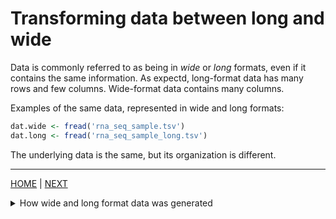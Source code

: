 # Transforming data between long and wide

Data is commonly referred to as being in *wide* or *long* formats, even if it contains the same
information. As expectd, long-format data has many rows and few columns. Wide-format data contains
many columns.

Examples of the same data, represented in wide and long formats:
```R
dat.wide <- fread('rna_seq_sample.tsv')
dat.long <- fread('rna_seq_sample_long.tsv')
```

The underlying data is the same, but its organization is different.

---

[HOME](/README.md) | [NEXT](A.md)

<details><summary>How wide and long format data was generated</summary>

```R
set.seed(1)
dat <- unique(data.table('SYMBOL'=paste0('GENE_', sapply(1:2000, function(x) paste0(sample(LETTERS, size=3), collapse='')))))[order(SYMBOL)]

for(samplename in c('SampleA','SampleB','SampleC','SampleD','SampleE')) {
    new_counts <- abs(floor(jitter(rpois(nrow(dat), lambda=1))**8))
    dat[[samplename]] <- new_counts
}

fwrite(dat, file='rna_seq_sample.tsv', sep='\t')

dat.long <- melt(dat, measure.vars=c('SampleA','SampleB','SampleC','SampleD','SampleE'), variable.name='SAMPLE', value.name='counts')[,c('SAMPLE','SYMBOL','counts')]
fwrite(dat.long[counts != 0], file='rna_seq_sample_long.tsv', sep='\t')
```

</details>